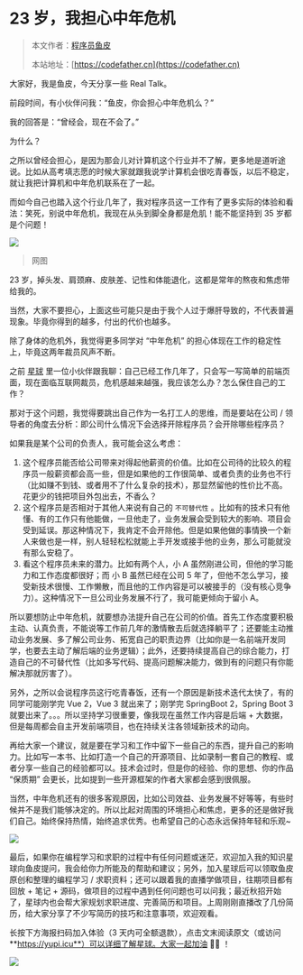 # 23 岁，我担心中年危机

> 本文作者：[程序员鱼皮](https://yuyuanweb.feishu.cn/wiki/Abldw5WkjidySxkKxU2cQdAtnah)
>
> 本站地址：[https://codefather.cn](https://codefather.cn)

大家好，我是鱼皮，今天分享一些 Real Talk。

前段时间，有小伙伴问我：“鱼皮，你会担心中年危机么？”

我的回答是：“曾经会，现在不会了。”

为什么？

之所以曾经会担心，是因为那会儿对计算机这个行业并不了解，更多地是道听途说。比如从高考填志愿的时候大家就跟我说学计算机会很吃青春饭，以后不稳定，就让我把计算机和中年危机联系在了一起。

而如今自己也踏入这个行业几年了，我对程序员这一工作有了更多实际的体验和看法：笑死，别说中年危机，我现在从头到脚全身都是危肌！能不能坚持到 35 岁都是个问题！

![](https://pic.yupi.icu/5563/202311071328379.jpeg)

> 网图

23 岁，掉头发、肩颈麻、皮肤差、记性和体能退化，这都是常年的熬夜和焦虑带给我的。

当然，大家不要担心，上面这些可能只是由于我个人过于爆肝导致的，不代表普遍现象。毕竟你得到的越多，付出的代价也越多。

除了身体的危机外，我觉得更多同学对 “中年危机” 的担心体现在工作的稳定性上，毕竟这两年裁员风声不断。

之前 [星球](http://mp.weixin.qq.com/s?__biz=MzI1NDczNTAwMA==&mid=2247508640&idx=1&sn=b02fff3533f18b5d0bfbf714b127c140&chksm=e9c24557deb5cc41b1f2ecefdd23eb1370e261a47c23ad89b1d1428537fd1e8fe39762e707e1&scene=21#wechat_redirect) 里一位小伙伴跟我聊：自己已经工作几年了，只会写一写简单的前端页面，现在面临互联网裁员，危机感越来越强，我应该怎么办？怎么保住自己的工作？

那对于这个问题，我觉得要跳出自己作为一名打工人的思维，而是要站在公司 / 领导者的角度去分析：即公司什么情况下会选择开除程序员？会开除哪些程序员？

如果我是某个公司的负责人，我可能会这么考虑：

1. 这个程序员能否给公司带来对得起他薪资的价值。比如在公司待的比较久的程序员一般薪资都会高一些，但是如果他的工作很简单、或者负责的业务也不行（比如赚不到钱、或者用不了什么复杂的技术），那显然留他的性价比不高。花更少的钱把项目外包出去，不香么？
2. 这个程序员是否相对于其他人来说有自己的 `不可替代性` 。比如有的技术只有他懂、有的工作只有他能做，一旦他走了，业务发展会受到较大的影响、项目会受到延误。那这种情况下，我肯定不会开除他。但是如果他做的事情换一个新人来做也是一样，别人轻轻松松就能上手开发或接手他的业务，那么可能就没有那么安稳了。
3. 看这个程序员未来的潜力。比如有两个人，小 A 虽然刚进公司，但他的学习能力和工作态度都很好；而 小 B 虽然已经在公司 5 年了，但他不怎么学习，接受新技术很慢、工作懒散，而且他的工作内容是可以被接手的（没有核心竞争力）。这种情况下一旦公司业务发展不行了，我可能更倾向于留小 A。

所以要想防止中年危机，就要想办法提升自己在公司的价值。首先工作态度要积极主动、认真负责，不能说等工作前几年的激情散去后就选择躺平了；还要能主动推动业务发展、多了解公司业务、拓宽自己的职责边界（比如你是一名前端开发同学，也要去主动了解后端的业务逻辑）；此外，还要持续提高自己的综合能力，打造自己的不可替代性（比如多写代码、提高问题解决能力，做到有的问题只有你能解决那就厉害了）。

另外，之所以会说程序员这行吃青春饭，还有一个原因是新技术迭代太快了，有的同学可能刚学完 Vue 2，Vue 3 就出来了；刚学完 SpringBoot 2，Spring Boot 3 就要出来了。。。所以坚持学习很重要，像我现在虽然工作内容是后端 + 大数据，但是每周都会自主开发前端项目，也在持续关注各领域新技术的动向。

再给大家一个建议，就是要在学习和工作中留下一些自己的东西，提升自己的影响力。比如写一本书、比如打造一个自己的开源项目、比如录制一套自己的教程、或者分享一些自己的经验都可以。技术会过时，但是你的经验、你的思想、你的作品 “保质期” 会更长，比如提到一些开源框架的作者大家都会感到很佩服。

当然，中年危机还有的很多客观原因，比如公司效益、业务发展不好等等，有些时候并不是我们能够决定的。所以比起对周围的环境担心和焦虑，更多的还是做好我们自己。始终保持热情，始终追求优秀。也希望自己的心态永远保持年轻和乐观~

![](https://pic.yupi.icu/5563/202311071328421.png)

最后，如果你在编程学习和求职的过程中有任何问题或迷茫，欢迎加入我的知识星球向鱼皮提问，我会给你力所能及的帮助和建议；另外，加入星球后可以领取鱼皮原创和整理的编程学习 / 求职资料；还可以跟着我的直播学做项目，往期项目都有回放 + 笔记 + 源码，做项目的过程中遇到任何问题也可以问我；最近秋招开始了，星球内也会帮大家规划求职进度、完善简历和项目。上周刚刚直播改了几份简历，给大家分享了不少写简历的技巧和注意事项，欢迎观看。

长按下方海报扫码加入体验（3 天内可全额退款），点击文末阅读原文（或访问 **https://yupi.icu**）可以详细了解星球。大家一起加油 💪🏻 ！

![](https://pic.yupi.icu/5563/202311071328656.png)